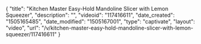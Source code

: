 {
    "title": "Kitchen Master Easy-Hold Mandoline Slicer with Lemon Squeezer",
    "description": "",
    "videoid": "117416611",
    "date_created": "1505165485",
    "date_modified": "1505167001",
    "type": "captivate",
    "layout": "video",
    "url": "\/v\/kitchen-master-easy-hold-mandoline-slicer-with-lemon-squeezer\/117416611"
}